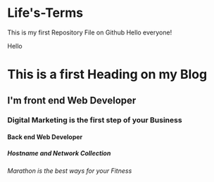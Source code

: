 # Life's-Terms
This is my first Repository File on Github Hello everyone!
  <html>
  <head>Hello</head>
  <body>
  <h1>This is a first Heading on my Blog</h1>
  <h2>I'm front end Web Developer</h2>
  <h3>Digital Marketing is the first step of your Business</h3>
  <h4>Back end Web Developer</h4>
  <h5>Hostname and Network Collection</h5>
  <h6>Marathon is the best ways for your Fitness</h6>
  </body>
  </html>
